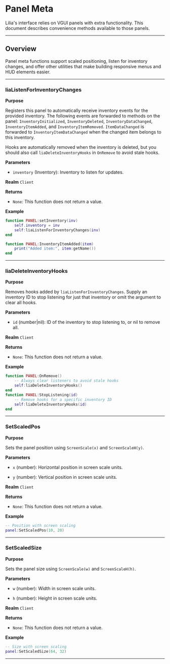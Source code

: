 # Panel Meta

Lilia's interface relies on VGUI panels with extra functionality. This document describes convenience methods available to those panels.

---

## Overview

Panel meta functions support scaled positioning, listen for inventory changes, and offer other utilities that make building responsive menus and HUD elements easier.

---

### liaListenForInventoryChanges

**Purpose**

Registers this panel to automatically receive inventory events for the provided inventory. The following events are forwarded to methods on the panel: `InventoryInitialized`, `InventoryDeleted`, `InventoryDataChanged`, `InventoryItemAdded`, and `InventoryItemRemoved`. `ItemDataChanged` is forwarded to `InventoryItemDataChanged` when the changed item belongs to this inventory.

Hooks are automatically removed when the inventory is deleted, but you should also call `liaDeleteInventoryHooks` in `OnRemove` to avoid stale hooks.

**Parameters**


- `inventory` (Inventory): Inventory to listen for updates.

**Realm**
`Client`

**Returns**


- `None`: This function does not return a value.

**Example**


```lua
function PANEL:setInventory(inv)
    self.inventory = inv
    self:liaListenForInventoryChanges(inv)
end

function PANEL:InventoryItemAdded(item)
    print("Added item:", item:getName())
end
```

---

### liaDeleteInventoryHooks

**Purpose**

Removes hooks added by `liaListenForInventoryChanges`. Supply an inventory ID to stop listening for just that inventory or omit the argument to clear all hooks.

**Parameters**


- `id` (number|nil): ID of the inventory to stop listening to, or nil to remove all.

**Realm**
`Client`

**Returns**


- `None`: This function does not return a value.

**Example**


```lua
function PANEL:OnRemove()
    -- Always clear listeners to avoid stale hooks
    self:liaDeleteInventoryHooks()
end
function PANEL:StopListening(id)
    -- Remove hooks for a specific inventory ID
    self:liaDeleteInventoryHooks(id)
end
```

---


### SetScaledPos

**Purpose**

Sets the panel position using `ScreenScale(x)` and `ScreenScaleH(y)`.

**Parameters**


- `x` (number): Horizontal position in screen scale units.

- `y` (number): Vertical position in screen scale units.

**Realm**
`Client`

**Returns**


- `None`: This function does not return a value.

**Example**


```lua
-- Position with screen scaling
panel:SetScaledPos(10, 20)
```

---

### SetScaledSize

**Purpose**

Sets the panel size using `ScreenScale(w)` and `ScreenScaleH(h)`.

**Parameters**


- `w` (number): Width in screen scale units.

- `h` (number): Height in screen scale units.

**Realm**
`Client`

**Returns**


- `None`: This function does not return a value.

**Example**


```lua
-- Size with screen scaling
panel:SetScaledSize(64, 32)
```

---
